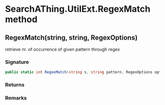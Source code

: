 # SearchAThing.UtilExt.RegexMatch method
## RegexMatch(string, string, RegexOptions)
retrieve nr. of occurrence of given pattern through regex

### Signature
```csharp
public static int RegexMatch(string s, string pattern, RegexOptions opt = 0)
```
### Returns

### Remarks

